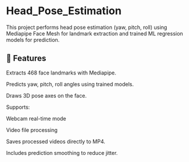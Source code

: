 # Head_Pose_Estimation
This project performs head pose estimation (yaw, pitch, roll) using Mediapipe Face Mesh for landmark extraction and trained ML regression models for prediction.

## 🚀 Features

Extracts 468 face landmarks with Mediapipe.

Predicts yaw, pitch, roll angles using trained models.

Draws 3D pose axes on the face.

Supports:

Webcam real-time mode

Video file processing

Saves processed videos directly to MP4.

Includes prediction smoothing to reduce jitter.
